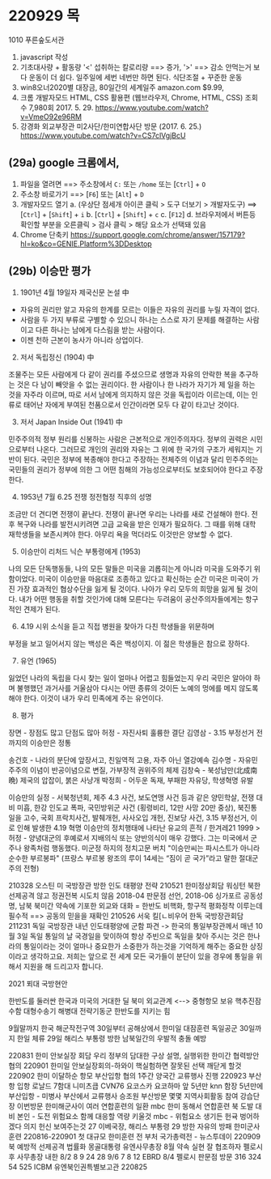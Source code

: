 
# 220929 목
1010 푸른숲도서관

1. javascript 작성
1. 기초대사량 + 활동량 '<' 섭취하는 칼로리량 ==> 증가, '>' ==> 감소
안먹는거 보다 운동이 더 쉽다. 일주일에 세번 네번만 하면 된다.
식단조절 + 꾸준한 운동
1. win8오너2020별 대장금, 80일간의 세계일주 amazon.com $9.99,
1. 크롬 개발자모드 HTML, CSS 활용편 (웹브라우저, Chrome, HTML, CSS) 조회수 7,980회  2017. 5. 29. https://www.youtube.com/watch?v=VmeO92e96RM
1. 강경화 외교부장관 미2사단/한미연합사단 방문 (2017. 6. 25.) https://www.youtube.com/watch?v=CS7clVgjBcU 

## (29a) google 크롬에서,

1. 파일을 열려면 ==> 주소창에서 `C:` 또는 `/home` 또는 [`Ctrl`] + `O`
1. 주소창 바로가기 ==> [`F6`] 또는 [`Alt`] + `D`
1. 개발자모드 열기
a. (우상단 점세개 아이콘 클릭 > 도구 더보기 > 개발자도구) ==>  [`Ctrl`] + [`Shift`] + `i`
b. [`Ctrl`] + [`Shift`] + `c`
c. [`F12`]
d. 브라우저에서 버튼등 확인할 부분을 오른클릭 > 검사 클릭 > 해당 요소가 선택돼 있음
1. Chrome 단축키 https://support.google.com/chrome/answer/157179?hl=ko&co=GENIE.Platform%3DDesktop

## (29b) 이승만 평가

1. 1901년 4월 19일자 제국신문 논설 中

- 자유의 권리만 알고 자유의 한계를 모르는 이들은 자유의 권리를 누릴 자격이 없다.
- 사람을 두 가지 부류로 구별할 수 있으니 하나는 스스로 자기 문제를 해결하는 사람이고 다른 하나는 남에게 다스림을 받는 사람이다.
- 이젠 천하 근본이 농사가 아니라 상업이다.

2. 저서 독립정신 (1904) 中

조물주는 모든 사람에게 다 같이 권리를 주셨으므로 생명과 자유의 안락한 복을 추구하는 것은 다 남이 빼앗을 수 없는 권리이다. 한 사람이나 한 나라가 자기가 제 일을 하는 것을 자주라 이르며, 따로 서서 남에게 의지하지 않은 것을 독립이라 이르는데, 이는 인류로 태어난 자에게 부여된 천품으로서 인간이라면 모두 다 같이 타고난 것이다.

3. 저서 Japan Inside Out (1941) 中

민주주의적 정부 원리를 신봉하는 사람은 근본적으로 개인주의자다. 정부의 권력은 시민으로부터 나온다. 그러므로 개인의 권리와 자유는 그 위에 한 국가의 구조가 세워지는 기반이 된다. 국민은 정부에 복종해야 한다고 주장하는 전체주의 이념과 달리 민주주의는 국민들의 권리가 정부에 의한 그 어떤 침해의 가능성으로부터도 보호되어야 한다고 주장한다.

4. 1953년 7월 6.25 전쟁 정전협정 직후의 성명

조금만 더 견디면 전쟁이 끝난다. 전쟁이 끝나면 우리는 나라를 새로 건설해야 한다. 전후 복구와 나라를 발전시키려면 고급 교육을 받은 인재가 필요하다. 그 때를 위해 대학 재학생들을 보존시켜야 한다. 아무리 욕을 먹더라도 이것만은 양보할 수 없다.

5.  이승만이 리처드 닉슨 부통령에게 (1953)

나의 모든 단독행동들, 나의 모든 말들은 미국을 괴롭히는게 아니라 미국을 도와주기 위함이었다. 미국이 이승만을 마음대로 조종하고 있다고 확신하는 순간 미국은 미국이 가진 가장 효과적인 협상수단을 잃게 될 것이다. 나아가 우리 모두의 희망을 잃게 될 것이다. 내가 어떤 행동을 취할 것인가에 대해 모른다는 두려움이 공산주의자들에게는 항구적인 견제가 된다.

6. 4.19 시위 소식을 듣고 직접 병원을 찾아가 다친 학생들을 위문하며

부정을 보고 일어서지 않는 백성은 죽은 백성이지. 이 젊은 학생들은 참으로 장하다.

7. 유언 (1965)

잃었던 나라의 독립을 다시 찾는 일이 얼마나 어렵고 힘들었는지 우리 국민은 알아야 하며 불행했던 과거사를 거울삼아 다시는 어떤 종류의 것이든 노예의 멍에를 메지 않도록 해야 한다. 이것이 내가 우리 민족에게 주는 유언이다.

8. 평가

장면 - 장점도 많고 단점도 많아
허정 - 자진사퇴 훌륭한 결단
김영삼 - 3.15 부정선거 전까지의 이승만은 정통

송건호 - 나라의 분단에 앞장서고, 친일역적 고용, 자주 아닌 열강예속
김수명 - 자유민주주의 이념이 반공이념으로 변질, 가부장적 권위주의 체제
김창숙 - 북성남만(北成南晩) 제국의 압잡이, 붉은 사냥개
박정희 - 어두운 독재, 부패한 자유당, 학생혁명 유발

이승만의 실정 - 서북청년회, 제주 4.3 사건, 보도연맹 사건 등과 같은 양민학살, 전쟁 대비 미흡, 한강 인도교 폭파, 국민방위군 사건 (횡령비리, 12만 사망 20만 중상), 북진통일을 고수, 국회 프락치사건, 발췌개헌, 사사오입 개헌, 진보당 사건, 3.15 부정선거, 이로 인해 발생한 4.19 혁명
이승만의 정치행태에 나타난 유교의 흔적 / 한겨레21 1999 > 허정 - 양녕대군의 후예로서 지배의식 또는 양반의식이 매우 강했다. 그는 미국에서 군주나 왕족처럼 행동했다.
미군정 하지의 정치고문 버치 "이승만씨는 파시스트가 아니라 순수한 부르봉파" (프랑스 부르봉 왕조의 루이 14세는 “짐이 곧 국가”라고 말한 절대군주의 전형)

210328 오스틴 미 국방장관 방한 인도 태평양 전략
210521 한미정상회담 워싱턴
북한 선제공격 않고 정권전복 시도치 않음
2018-04 판문점 선언, 2018-06 싱가포르 공동성명, 남북 북미간 약속에 기포한 외교와 대화 = 한반도 비핵화, 항구적 평화정착 이루는데 필수적 ==> 공동의 믿을을 재확인
210526 서욱 킬[ㄴ비우어 한독 국방장관회담
211231 독일 국방장관 내년 인도태평양에 군함 파견
-> 한국의 통일부장관께서 매년 10월 3일 독일 통일의 날 국경일을 맞이하여 항상 주빈으로 독일을 찾아 주시는 것은
한나라의 통일이라는 것이 얼마나 중요한가 소중한가 하는것을 기억하게 해주는 중요한 상징이라고 생각하고요.
저희는 앞으로 전 세계 모든 국가들이 분단이 있을 경우에 통일을 위해서 지원을 해 드리고자 합니다.

2021 푀대 국방현안

한반도를 둘러싼 한국과 미국의 거대한 딜
북미 외교관계 <-->
중형항모 보유
핵추진잠수함
대형수송기
해병대 전략기동군
한반도를 지키는 힘

9월말까지 한국 해군작전구역
30일부터 공해상에서 한미일 대잠훈련
독일공군 30일까지 한일 체류
29일 해리스 부통령 방한
남북일간의 우발적 충돌 예방

220831 한미 안보실장 회담 우리 정부의 담대한 구상 설명, 실행위한 한미간 협력방안 협의
220901 한미일 안보실장회의-하와이 핵실험하면 잘못된 선택 깨닫게 할것
220902 한미 이달하순 항모 부산입항 협의
1주간 양국간 교류행사 진행
220923 부산항 입항 로날드  7함대 니미츠큽 CVN76 요코스카 요코하마 앞 5년만
knn 함장 5년만에 부산입항 - 미병사 부산에서 교류행사 승조원 부산방문 몇몇 지역사회활동 참여
강습단장 이번방문 한미해군사이 여러 연합훈련의 일환
mbc 한미 동해서 연합훈련 북 도발 대비
본인 - 도전 위험요소 함께 대응할 역량 키울것
mbc - 위험요소 생기든 헌귝 벙어하겠다 의지 헌신 보여주는것
27 이베국장, 해리스 부통령 29 방한
자유의 방패 한미군사훈련 220816-220901 첫 대규모 한미훈련 전 부처 국가총력전 - 뉴스투데이
220909 북 예방적 선제공격 법률화
몽골대통령 유엔사무총장 8월 약속 실현 잘 협조하자
펠로시 후 사무총장 내한
8/2 8 9 24 28
9/6 7 8 12 EBRD
8/4 펠로시 판문점 방문
316 324 54 525 ICBM
유엔북인권특별보고관 220825

